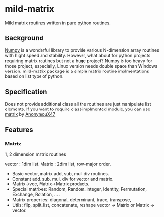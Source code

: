 # mild-matrix

Mild matrix routines written in pure python routines.

## Background
[Numpy](https://numpy.org/) is a wonderful library to provide various N-dimension array routines with hight speed and stability.
However, what about for python projects requiring matrix routines but not a huge project? 
Numpy is too heavy for those project, especially, Linux version needs double space than Windows version.
mild-matrix package is a simple matrix routine implmentations based on list type of python.

## Specification

Does not provide additional class all the routines are just manipulate list elements.
If you want to require class implmented module, you can use [matrix](https://github.com/AnonymouX47/matrix) by [AnonymouX47](https://github.com/AnonymouX47?tab=repositories) 

## Features

### Matrix

1, 2 dimension matrix routines

vector : 1dim list.
Matrix : 2dim list, row-major order.

* Basic vector, matrix add, sub, mul, div routines.
* Constant add, sub, mul, div for vector and matrix. 
* Matrix->vec, Matrix->Matrix products.
* Special matrixes: Random, Random_integer, Identity, Permutation, Exchange, Rotation, ... .
* Matrix properties: diagonal, determinant, trace, transpose,
* Utils: flip, split_list, concatenate, reshape vector -> Matrix or Matrix -> vector.
